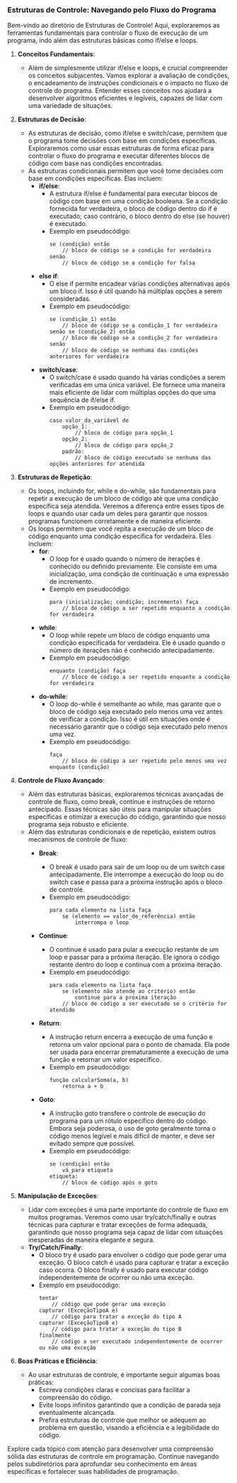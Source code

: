 ### Estruturas de Controle: Navegando pelo Fluxo do Programa

Bem-vindo ao diretório de Estruturas de Controle! Aqui, exploraremos as ferramentas fundamentais para controlar o fluxo de execução de um programa, indo além das estruturas básicas como if/else e loops.

1. **Conceitos Fundamentais**:
   - Além de simplesmente utilizar if/else e loops, é crucial compreender os conceitos subjacentes. Vamos explorar a avaliação de condições, o encadeamento de instruções condicionais e o impacto no fluxo de controle do programa. Entender esses conceitos nos ajudará a desenvolver algoritmos eficientes e legíveis, capazes de lidar com uma variedade de situações.

2. **Estruturas de Decisão**:
   - As estruturas de decisão, como if/else e switch/case, permitem que o programa tome decisões com base em condições específicas. Exploraremos como usar essas estruturas de forma eficaz para controlar o fluxo do programa e executar diferentes blocos de código com base nas condições encontradas.
   - As estruturas condicionais permitem que você tome decisões com base em condições específicas. Elas incluem:
       - **if/else**:
          - A estrutura if/else é fundamental para executar blocos de código com base em uma condição booleana. Se a condição fornecida for verdadeira, o bloco de código dentro do if é executado; caso contrário, o bloco dentro do else (se houver) é executado.
          - Exemplo em pseudocódigo:
              ```
              se (condição) então
                  // bloco de código se a condição for verdadeira
              senão
                  // bloco de código se a condição for falsa
              ```
       - **else if**:
          - O else if permite encadear várias condições alternativas após um bloco if. Isso é útil quando há múltiplas opções a serem consideradas.
          - Exemplo em pseudocódigo:
              ```
              se (condição_1) então
                  // bloco de código se a condição_1 for verdadeira
              senão se (condição_2) então
                  // bloco de código se a condição_2 for verdadeira
              senão
                  // bloco de código se nenhuma das condições anteriores for verdadeira
              ```
       - **switch/case**:
          - O switch/case é usado quando há várias condições a serem verificadas em uma única variável. Ele fornece uma maneira mais eficiente de lidar com múltiplas opções do que uma sequência de if/else if.
          - Exemplo em pseudocódigo:
              ```
              caso valor_da_variável de
                  opção_1:
                      // bloco de código para opção_1
                  opção_2:
                      // bloco de código para opção_2
                  padrão:
                      // bloco de código executado se nenhuma das opções anteriores for atendida
              ```

3. **Estruturas de Repetição**:
   - Os loops, incluindo for, while e do-while, são fundamentais para repetir a execução de um bloco de código até que uma condição específica seja atendida. Veremos a diferença entre esses tipos de loops e quando usar cada um deles para garantir que nossos programas funcionem corretamente e de maneira eficiente.
   - Os loops permitem que você repita a execução de um bloco de código enquanto uma condição específica for verdadeira. Eles incluem:
       - **for**:
          - O loop for é usado quando o número de iterações é conhecido ou definido previamente. Ele consiste em uma inicialização, uma condição de continuação e uma expressão de incremento.
          - Exemplo em pseudocódigo:
              ```
              para (inicialização; condição; incremento) faça
                  // bloco de código a ser repetido enquanto a condição for verdadeira
              ```
       - **while**:
          - O loop while repete um bloco de código enquanto uma condição especificada for verdadeira. Ele é usado quando o número de iterações não é conhecido antecipadamente.
          - Exemplo em pseudocódigo:
              ```
              enquanto (condição) faça
                  // bloco de código a ser repetido enquanto a condição for verdadeira
              ```
       - **do-while**:
          - O loop do-while é semelhante ao while, mas garante que o bloco de código seja executado pelo menos uma vez antes de verificar a condição. Isso é útil em situações onde é necessário garantir que o código seja executado pelo menos uma vez.
          - Exemplo em pseudocódigo:
              ```
              faça
                  // bloco de código a ser repetido pelo menos uma vez
              enquanto (condição) 
              ```

4. **Controle de Fluxo Avançado**:
   - Além das estruturas básicas, exploraremos técnicas avançadas de controle de fluxo, como break, continue e instruções de retorno antecipado. Essas técnicas são úteis para manipular situações específicas e otimizar a execução do código, garantindo que nosso programa seja robusto e eficiente.
   - Além das estruturas condicionais e de repetição, existem outros mecanismos de controle de fluxo:
       - **Break**:
          - O break é usado para sair de um loop ou de um switch case antecipadamente. Ele interrompe a execução do loop ou do switch case e passa para a próxima instrução após o bloco de controle.
          - Exemplo em pseudocódigo:
              ```
              para cada elemento na lista faça
                  se (elemento == valor_de_referência) então
                      interrompa o loop
              ```
   
       - **Continue**:
          - O continue é usado para pular a execução restante de um loop e passar para a próxima iteração. Ele ignora o código restante dentro do loop e continua com a próxima iteração.
          - Exemplo em pseudocódigo:
              ```
              para cada elemento na lista faça
                  se (elemento não atende ao critério) então
                      continue para a próxima iteração
                  // bloco de código a ser executado se o critério for atendido
              ```
      
       - **Return**:
          - A instrução return encerra a execução de uma função e retorna um valor opcional para o ponto de chamada. Ela pode ser usada para encerrar prematuramente a execução de uma função e retornar um valor específico.
          - Exemplo em pseudocódigo:
              ```
              função calcularSoma(a, b) 
                  retorna a + b
              ```
       - **Goto**:
          - A instrução goto transfere o controle de execução do programa para um rótulo específico dentro do código. Embora seja poderosa, o uso de goto geralmente torna o código menos legível e mais difícil de manter, e deve ser evitado sempre que possível.
          - Exemplo em pseudocódigo:
              ```
              se (condição) então
                  vá_para etiqueta
              etiqueta:
                  // bloco de código após o goto
              ```
5. **Manipulação de Exceções**:
   - Lidar com exceções é uma parte importante do controle de fluxo em muitos programas. Veremos como usar try/catch/finally e outras técnicas para capturar e tratar exceções de forma adequada, garantindo que nosso programa seja capaz de lidar com situações inesperadas de maneira elegante e segura.
    - **Try/Catch/Finally**:
       - O bloco try é usado para envolver o código que pode gerar uma exceção. O bloco catch é usado para capturar e tratar a exceção caso ocorra. O bloco finally é usado para executar código independentemente de ocorrer ou não uma exceção.
       - Exemplo em pseudocódigo:
           ```
           tentar
               // código que pode gerar uma exceção
           capturar (ExceçãoTipoA e)
               // código para tratar a exceção do tipo A
           capturar (ExceçãoTipoB e)
               // código para tratar a exceção do tipo B
           finalmente
               // código a ser executado independentemente de ocorrer ou não uma exceção
           ```
6. **Boas Práticas e Eficiência**:
   - Ao usar estruturas de controle, é importante seguir algumas boas práticas:
     - Escreva condições claras e concisas para facilitar a compreensão do código.
     - Evite loops infinitos garantindo que a condição de parada seja eventualmente alcançada.
     - Prefira estruturas de controle que melhor se adequem ao problema em questão, visando a eficiência e a legibilidade do código.

Explore cada tópico com atenção para desenvolver uma compreensão sólida das estruturas de controle em programação. Continue navegando pelos subdiretórios para aprofundar seu conhecimento em áreas específicas e fortalecer suas habilidades de programação.

